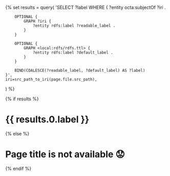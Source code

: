 {% set results = query(
    'SELECT ?label WHERE {
        ?entity octa:subjectOf ?iri .
    
        OPTIONAL {
            GRAPH ?iri {
                ?entity rdfs:label ?readable_label .
            }
        }

        OPTIONAL {
            GRAPH <local:rdfs/rdfs.ttl> {
                ?entity rdfs:label ?default_label .
            }
        }

        BIND(COALESCE(?readable_label, ?default_label) AS ?label)
    }',
    iri=src_path_to_iri(page.file.src_path),
) %}

{% if results %}
# {{ results.0.label }}
{% else %}
# Page title is not available 😟
{% endif %}
